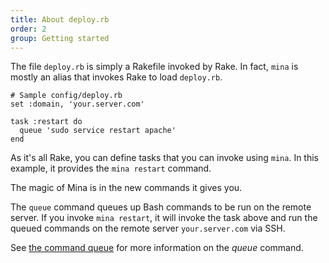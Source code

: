 ```yaml
---
title: About deploy.rb
order: 2
group: Getting started
---
```


The file `deploy.rb` is simply a Rakefile invoked by Rake. In fact, `mina` is
mostly an alias that invokes Rake to load `deploy.rb`.

    # Sample config/deploy.rb
    set :domain, 'your.server.com'

    task :restart do
      queue 'sudo service restart apache'
    end

As it's all Rake, you can define tasks that you can invoke using `mina`. In this
example, it provides the `mina restart` command.

The magic of Mina is in the new commands it gives you.

The `queue` command queues up Bash commands to be run on the remote server.
If you invoke `mina restart`, it will invoke the task above and run the queued
commands on the remote server `your.server.com` via SSH.

See [the command queue](#the_command_queue) for more information on the *queue*
command.
